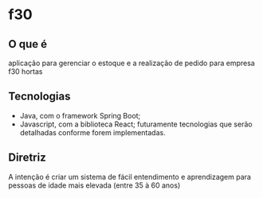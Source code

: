 # f30
## O que é
aplicação para gerenciar o estoque e a realização de pedido para empresa f30 hortas

## Tecnologias
* Java, com o framework Spring Boot;
* Javascript, com a biblioteca React;
futuramente tecnologias que serão detalhadas conforme forem implementadas.

## Diretriz
A intenção é criar um sistema de fácil entendimento e aprendizagem para pessoas de idade mais elevada (entre 35 à 60 anos)
